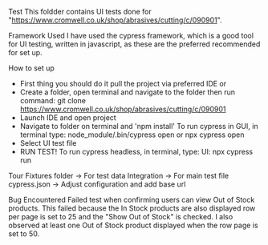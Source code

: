 Test
This foldder contains UI tests done for "https://www.cromwell.co.uk/shop/abrasives/cutting/c/090901". 

Framework Used
I have used the cypress framework, which is a good tool for UI testing, written in javascript, as these are the preferred recommended for set up.

How to set up
* First thing you should do it pull the project via preferred IDE or
* Create a folder, open terminal and navigate to the folder then run command: git clone https://www.cromwell.co.uk/shop/abrasives/cutting/c/090901
* Launch IDE and open project
* Navigate to folder on terminal and 'npm install'
To run cypress in GUI, in terminal type: node_module/.bin/cypress open or npx cypress open
* Select UI test file
* RUN TEST!
To run cypress headless, in terminal, type: UI: npx cypress run 

Tour
Fixtures folder -> For test data
Integration -> For main test file
cypress.json -> Adjust configuration and add base url

Bug Encountered
Failed test when confirming users can view Out of Stock products.
This failed because the In Stock products are also displayed row per page is set to 25 and the "Show Out of Stock" is checked.
I also observed at least one Out of Stock product displayed when the row page is set to 50. 

